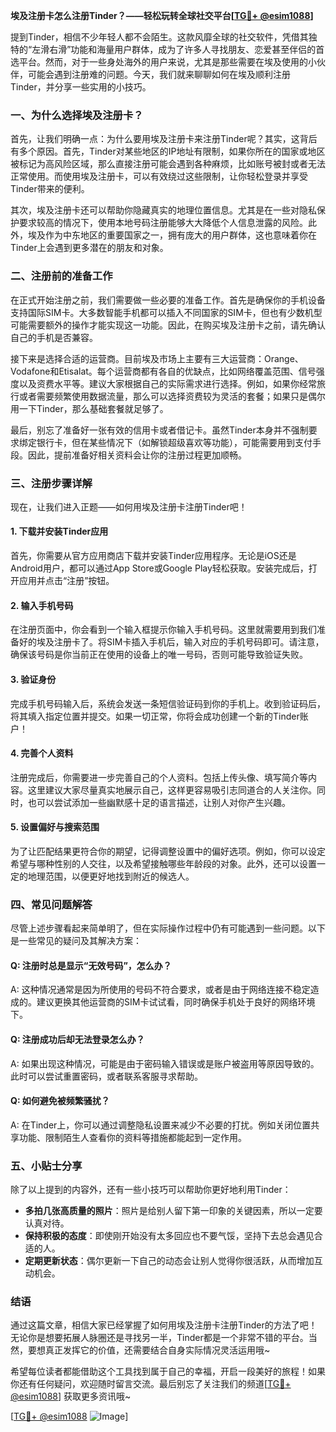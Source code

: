 **埃及注册卡怎么注册Tinder？——轻松玩转全球社交平台[[TG💪+ @esim1088](https://t.me/s/esim1088)]**

提到Tinder，相信不少年轻人都不会陌生。这款风靡全球的社交软件，凭借其独特的“左滑右滑”功能和海量用户群体，成为了许多人寻找朋友、恋爱甚至伴侣的首选平台。然而，对于一些身处海外的用户来说，尤其是那些需要在埃及使用的小伙伴，可能会遇到注册难的问题。今天，我们就来聊聊如何在埃及顺利注册Tinder，并分享一些实用的小技巧。

### **一、为什么选择埃及注册卡？**

首先，让我们明确一点：为什么要用埃及注册卡来注册Tinder呢？其实，这背后有多个原因。首先，Tinder对某些地区的IP地址有限制，如果你所在的国家或地区被标记为高风险区域，那么直接注册可能会遇到各种麻烦，比如账号被封或者无法正常使用。而使用埃及注册卡，可以有效绕过这些限制，让你轻松登录并享受Tinder带来的便利。

其次，埃及注册卡还可以帮助你隐藏真实的地理位置信息。尤其是在一些对隐私保护要求较高的情况下，使用本地号码注册能够大大降低个人信息泄露的风险。此外，埃及作为中东地区的重要国家之一，拥有庞大的用户群体，这也意味着你在Tinder上会遇到更多潜在的朋友和对象。

### **二、注册前的准备工作**

在正式开始注册之前，我们需要做一些必要的准备工作。首先是确保你的手机设备支持国际SIM卡。大多数智能手机都可以插入不同国家的SIM卡，但也有少数机型可能需要额外的操作才能实现这一功能。因此，在购买埃及注册卡之前，请先确认自己的手机是否兼容。

接下来是选择合适的运营商。目前埃及市场上主要有三大运营商：Orange、Vodafone和Etisalat。每个运营商都有各自的优缺点，比如网络覆盖范围、信号强度以及资费水平等。建议大家根据自己的实际需求进行选择。例如，如果你经常旅行或者需要频繁使用数据流量，那么可以选择资费较为灵活的套餐；如果只是偶尔用一下Tinder，那么基础套餐就足够了。

最后，别忘了准备好一张有效的信用卡或者借记卡。虽然Tinder本身并不强制要求绑定银行卡，但在某些情况下（如解锁超级喜欢等功能），可能需要用到支付手段。因此，提前准备好相关资料会让你的注册过程更加顺畅。

### **三、注册步骤详解**

现在，让我们进入正题——如何用埃及注册卡注册Tinder吧！

#### **1. 下载并安装Tinder应用**
首先，你需要从官方应用商店下载并安装Tinder应用程序。无论是iOS还是Android用户，都可以通过App Store或Google Play轻松获取。安装完成后，打开应用并点击“注册”按钮。

#### **2. 输入手机号码**
在注册页面中，你会看到一个输入框提示你输入手机号码。这里就需要用到我们准备好的埃及注册卡了。将SIM卡插入手机后，输入对应的手机号码即可。请注意，确保该号码是你当前正在使用的设备上的唯一号码，否则可能导致验证失败。

#### **3. 验证身份**
完成手机号码输入后，系统会发送一条短信验证码到你的手机上。收到验证码后，将其填入指定位置并提交。如果一切正常，你将会成功创建一个新的Tinder账户！

#### **4. 完善个人资料**
注册完成后，你需要进一步完善自己的个人资料。包括上传头像、填写简介等内容。这里建议大家尽量真实地展示自己，这样更容易吸引志同道合的人关注你。同时，也可以尝试添加一些幽默感十足的语言描述，让别人对你产生兴趣。

#### **5. 设置偏好与搜索范围**
为了让匹配结果更符合你的期望，记得调整设置中的偏好选项。例如，你可以设定希望与哪种性别的人交往，以及希望接触哪些年龄段的对象。此外，还可以设置一定的地理范围，以便更好地找到附近的候选人。

### **四、常见问题解答**

尽管上述步骤看起来简单明了，但在实际操作过程中仍有可能遇到一些问题。以下是一些常见的疑问及其解决方案：

#### **Q: 注册时总是显示“无效号码”，怎么办？**
A: 这种情况通常是因为所使用的号码不符合要求，或者是由于网络连接不稳定造成的。建议更换其他运营商的SIM卡试试看，同时确保手机处于良好的网络环境下。

#### **Q: 注册成功后却无法登录怎么办？**
A: 如果出现这种情况，可能是由于密码输入错误或是账户被盗用等原因导致的。此时可以尝试重置密码，或者联系客服寻求帮助。

#### **Q: 如何避免被频繁骚扰？**
A: 在Tinder上，你可以通过调整隐私设置来减少不必要的打扰。例如关闭位置共享功能、限制陌生人查看你的资料等措施都能起到一定作用。

### **五、小贴士分享**

除了以上提到的内容外，还有一些小技巧可以帮助你更好地利用Tinder：

- **多拍几张高质量的照片**：照片是给别人留下第一印象的关键因素，所以一定要认真对待。
- **保持积极的态度**：即使刚开始没有太多回应也不要气馁，坚持下去总会遇见合适的人。
- **定期更新状态**：偶尔更新一下自己的动态会让别人觉得你很活跃，从而增加互动机会。

### **结语**

通过这篇文章，相信大家已经掌握了如何用埃及注册卡注册Tinder的方法了吧！无论你是想要拓展人脉圈还是寻找另一半，Tinder都是一个非常不错的平台。当然，要想真正发挥它的价值，还需要结合自身实际情况灵活运用哦~

希望每位读者都能借助这个工具找到属于自己的幸福，开启一段美好的旅程！如果你还有任何疑问，欢迎随时留言交流。最后别忘了关注我们的频道[[TG💪+ @esim1088](https://t.me/s/esim1088)] 获取更多资讯哦~ 

[[TG💪+ @esim1088](https://t.me/s/esim1088) ![Image](https://i.postimg.cc/4NQfJmqS/Snipaste-2025-05-13-00-14-12.png)]